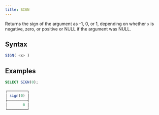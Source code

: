 ```yaml
---
title: SIGN
---
```


Returns the sign of the argument as -1, 0, or 1, depending on whether `x` is negative, zero, or positive or NULL if the argument was NULL.

## Syntax

```sql
SIGN( <x> )
```

## Examples

```sql
SELECT SIGN(0);

┌─────────┐
│ sign(0) │
├─────────┤
│       0 │
└─────────┘
```